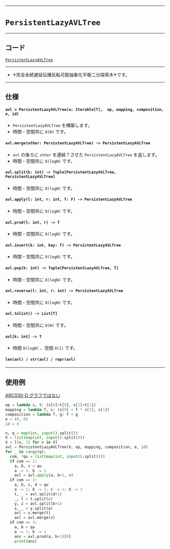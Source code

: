 _____

# `PersistentLazyAVLTree`

_____

## コード

[`PersistentLazyAVLTree`](https://github.com/titan-23/Library_py/blob/main/DataStructures/AVLTree/PersistentLazyAVLTree.py)
<!-- code=https://github.com/titan-23/Library_py/blob/main/DataStructures\AVLTree\PersistentLazyAVLTree.py -->

_____

- ♰完全永続遅延伝播反転可能抽象化平衡二分探索木♰です。

_____

## 仕様

#### `avl = PersistentLazyAVLTree(a: Iterable[T],  op, mapping, composition, e, id)`

- `PersistentLazyAVLTree` を構築します。
- 時間・空間共に `O(N)` です。

#### `avl.merge(other: PersistentLazyAVLTree) -> PersistentLazyAVLTree`

- `avl` の後ろに `other` を連結？させた `PersistentLazyAVLTree` を返します。
- 時間・空間共に `O(logN)` です。

#### `avl.split(k: int) -> Tuple[PersistentLazyAVLTree, PersistentLazyAVLTree]`

- 時間・空間共に `O(logN)` です。

#### `avl.apply(l: int, r: int, f: F) -> PersistentLazyAVLTree`

- 時間・空間共に `O(logN)` です。

#### `avl.prod(l: int, r) -> T`

- 時間・空間共に `O(logN)` です。

#### `avl.insert(k: int, key: T) -> PersistentLazyAVLTree`

- 時間・空間共に `O(logN)` です。

#### `avl.pop(k: int) -> Tuple[PersistentLazyAVLTree, T]`

- 時間・空間共に `O(logN)` です。

#### `avl.reverse(l: int, r: int) -> PersistentLazyAVLTree`

- 時間・空間共に `O(logN)` です。

#### `avl.tolist() -> List[T]`

- 時間・空間共に `O(N)` です。

#### `avl[k: int] -> T`

- 時間 `O(logN)` 、空間 `O(1)` です。

#### `len(avl) / str(avl) / repr(avl)`


_____

## 使用例

[ARC030-D グラフではない](https://atcoder.jp/contests/arc030/submissions/47543499)

```python
op = lambda s, t: (s[0]+t[0], s[1]+t[1])
mapping = lambda f, s: (s[0] + f * s[1], s[1])
composition = lambda f, g: f + g
e = (0, 0)
id = 0

n, q = map(int, input().split())
X = list(map(int, input().split()))
X = [(x, 1) for x in X]
avl = PersistentLazyAVLTree(X, op, mapping, composition, e, id)
for _ in range(q):
  com, *qu = list(map(int, input().split()))
  if com == 1:
    a, b, v = qu
    a -= 1; b -= 1
    avl = avl.apply(a, b+1, v)
  if com == 2:
    a, b, c, d = qu
    a -= 1; b -= 1; c -= 1; d -= 1
    t, _ = avl.split(d+1)
    _, t = t.split(c)
    y, z = avl.split(b+1)
    x, _ = y.split(a)
    avl = x.merge(t)
    avl = avl.merge(z)
  if com == 3:
    a, b = qu
    a -= 1; b -= 1
    ans = avl.prod(a, b+1)[0]
    print(ans)
```
